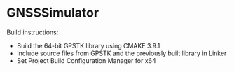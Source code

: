 # GNSSSimulator


Build instructions:

  - Build the 64-bit GPSTK library using CMAKE 3.9.1
  - Include source files from GPSTK and the previously built library in Linker
  - Set Project Build Configuration Manager for x64
